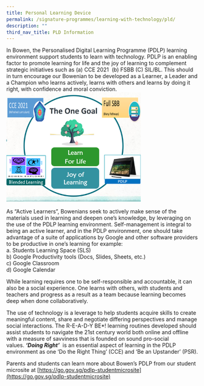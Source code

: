 ```yaml
---
title: Personal Learning Device
permalink: /signature-programmes/learning-with-technology/pld/
description: ""
third_nav_title: PLD Information
---
```

In Bowen, the Personalised Digital Learning Programme (PDLP) learning environment support students to learn with technology. PDLP is an enabling factor to promote learning for life and the joy of learning to complement strategic initiatives such as (a) CCE 2021&nbsp; (b) FSBB (C) SIL/BL. This should in turn encourage our Bowenian to be developed as a Learner, a Leader and a Champion who learns actively, learns with others and learns by doing it right, with confidence and moral conviction.
<img src="/images/Learning%20with%20technology%201.png" style="width:70%">
		 
As “Active Learners”, Bowenians seek to actively make sense of the materials used in learning and deepen one’s knowledge, by leveraging on the use of the PDLP learning environment.&nbsp;Self-management is integral to being an active learner, and in the PDLP environment, one should take advantage of a suite of applications by Google and other software providers to be productive in one’s learning for example:  <br>
a. Students Learning Space (SLS)  <br>
b) Google Productivity tools (Docs, Slides, Sheets, etc.)  <br>
c) Google Classroom  <br>
d) Google Calendar

While learning requires one to be self-responsible and accountable, it can also be a social experience. One learns with others, with students and teachers and progress as a result as a team because learning becomes deep when done collaboratively.

The use of technology is a leverage to help students acquire skills to create meaningful content, share and negotiate differing perspectives and manage social interactions. The R-E-A-D-Y BE\*! learning routines developed should assist students to navigate the 21st century world both online and offline with a measure of savviness that is founded on sound pro-social values.&nbsp;**_‘Doing Right’_**&nbsp;&nbsp;is an essential aspect of learning in the PDLP environment as one ‘Do the Right Thing’ (CCE) and ‘Be an Upstander’ (PSR).

Parents and students can learn more about Bowen’s PDLP from our student microsite at&nbsp;[https://go.gov.sg/pdlp-studentmicrosite](https://go.gov.sg/pdlp-studentmicrosite)